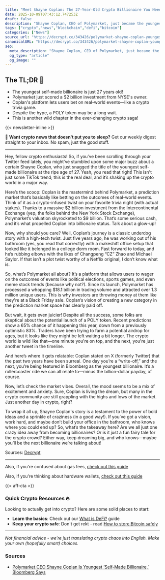```yaml
---
title: "Meet Shayne Coplan: The 27-Year-Old Crypto Billionaire You Need to Know"
date: 2025-10-09T07:43:12.747253Z
draft: false
description: "Shayne Coplan, CEO of Polymarket, just became the youngest self-made billionaire. Here's why his story matters in crypto and DeFi."
tags: ["crypto","news","blockchain","defi","bitcoin"]
categories: ["News"]
source_url: "https://decrypt.co/343426/polymarket-shayne-coplan-youngest-self-made-billionaire-bloomberg"
canonicalURL: "https://decrypt.co/343426/polymarket-shayne-coplan-youngest-self-made-billionaire-bloomberg"
seo:
  meta_description: "Shayne Coplan, CEO of Polymarket, just became the youngest self-made billionaire. Here's why his story matters in crypto and DeFi."
  og_type: "article"
  og_image: ""
---
```


## The TL;DR 📝

- The youngest self-made billionaire is just 27 years old!
- Polymarket just scored a $2 billion investment from NYSE's owner.
- Coplan's platform lets users bet on real-world events—like a crypto trivia game.
- Despite the hype, a POLY token may be a long wait.
- This is another wild chapter in the ever-changing crypto saga!

{{< newsletter-inline >}}

📧 **Want crypto news that doesn't put you to sleep?** Get our weekly digest straight to your inbox. No spam, just the good stuff.

---

Hey, fellow crypto enthusiasts! So, if you’ve been scrolling through your Twitter feed lately, you might’ve stumbled upon some major buzz about a certain Shayne Coplan, who just snagged the title of the youngest self-made billionaire at the ripe age of 27. Yeah, you read that right! This isn't just some TikTok trend; this is the real deal, and it’s shaking up the crypto world in a major way.

Here’s the scoop: Coplan is the mastermind behind Polymarket, a prediction market that’s basically like betting on the outcomes of real-world events. Think of it as a crypto-infused twist on your favorite trivia night (with actual stakes). Thanks to a massive $2 billion investment from the Intercontinental Exchange (yep, the folks behind the New York Stock Exchange), Polymarket’s valuation skyrocketed to $9 billion. That’s some serious cash, and it’s what propelled Coplan into billionaire status. Talk about a glow-up!

Now, why should you care? Well, Coplan’s journey is a classic underdog story with a high-tech twist. Just five years ago, he was working out of his bathroom (yes, you read that correctly) with a makeshift office setup that looked like it belonged in a college dorm room. Fast forward to today, and he’s rubbing elbows with the likes of Changpeng “CZ” Zhao and Michael Saylor. If that isn’t a plot twist worthy of a Netflix original, I don’t know what is.

So, what’s Polymarket all about? It’s a platform that allows users to wager on the outcomes of events like political elections, sports games, and even meme stock trends (because why not?). Since its launch, Polymarket has processed a whopping $18.1 billion in trading volume and attracted over 1.3 million unique users. This is why investors are throwing money at them like they're at a Black Friday sale. Coplan’s vision of creating a new category in the prediction market space has clearly paid off.

But wait, it gets even juicier! Despite all the success, some folks are skeptical about the potential launch of a POLY token. Recent predictions show a 65% chance of it happening this year, down from a previously optimistic 83%. Traders have been trying to farm a potential airdrop for ages, but it looks like they might be left waiting a bit longer. The crypto world is wild like that—one minute you're on top, and the next, you're just another tweet in the timeline.

And here’s where it gets relatable: Coplan stated on X (formerly Twitter) that the past two years have been surreal. One day you’re a “write-off,” and the next, you’re being featured in Bloomberg as the youngest billionaire. It’s a rollercoaster ride we can all relate to—minus the billion-dollar payday, of course. 

Now, let’s check the market vibes. Overall, the mood seems to be a mix of excitement and anxiety. Sure, Coplan is living the dream, but many in the crypto community are still grappling with the highs and lows of the market. Just another day in crypto, right?

To wrap it all up, Shayne Coplan's story is a testament to the power of bold ideas and a sprinkle of craziness (in a good way!). If you’ve got a vision, work hard, and maybe don’t build your office in the bathroom, who knows where you could end up? So, what’s the takeaway here? Are we all just one crazy idea away from becoming billionaires? Or is it just a fun fairy tale for the crypto crowd? Either way, keep dreaming big, and who knows—maybe you’ll be the next billionaire we’re talking about!

Sources: [Decrypt](https://decrypt.co/343426/polymarket-shayne-coplan-youngest-self-made-billionaire-bloomberg)

---

Also, if you're confused about gas fees, [check out this guide](/pages/ethereum-gas-fees-guide/)

Also, if you're thinking about hardware wallets, [check out this guide](/pages/best-hardware-wallets/)

{{< aff-cta >}}

### Quick Crypto Resources 🔥

Looking to actually get into crypto? Here are some solid places to start:
- **Learn the basics**: Check out our [What is DeFi?](/pages/what-is-defi/) guide
- **Keep your crypto safe**: Don't get rekt - read [How to store Bitcoin safely](/pages/how-to-store-bitcoin-safely/)


---

_Not financial advice - we're just translating crypto chaos into English. Make your own (hopefully smart) choices._

### Sources
- [Polymarket CEO Shayne Coplan Is Youngest ‘Self-Made Billionaire,’ Bloomberg Says](https://decrypt.co/343426/polymarket-shayne-coplan-youngest-self-made-billionaire-bloomberg)

